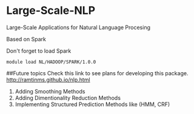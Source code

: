 Large-Scale-NLP
===============

Large-Scale Applications for Natural Language Procesing

Based on Spark 

Don't forget to load Spark
```
module load NL/HADOOP/SPARK/1.0.0
```


##Future topics 
Check this link to see plans for developing this package. http://ramtinms.github.io/nlp.html


1. Adding Smoothing Methods 
2. Adding Dimentionality Reduction Methods 
3. Implementing Structured Prediction Methods like (HMM, CRF)
